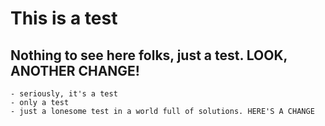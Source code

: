 # This is a test
## Nothing to see here folks, just a test. LOOK, ANOTHER CHANGE!
    - seriously, it's a test
    - only a test
    - just a lonesome test in a world full of solutions. HERE'S A CHANGE

    
